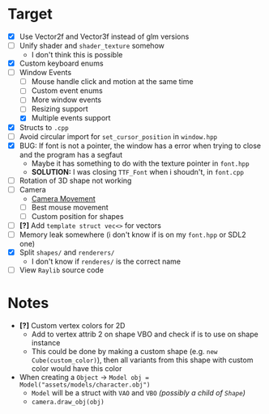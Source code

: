 # Target
- [X] Use Vector2f and Vector3f instead of glm versions
- [ ] Unify shader and `shader_texture` somehow
	+ I don't think this is possible
- [X] Custom keyboard enums
- [ ] Window Events
	+ [ ] Mouse handle click and motion at the same time
	+ [ ] Custom event enums
	+ [ ] More window events
	+ [ ] Resizing support
	+ [X] Multiple events support
- [X] Structs to `.cpp`
- [ ] Avoid circular import for `set_cursor_position` in `window.hpp`
- [X] BUG: If font is not a pointer, the window has a error when trying to close and the program has a segfaut
	+ Maybe it has something to do with the texture pointer in `font.hpp`
	+ **SOLUTION:** I was closing `TTF_Font` when i shoudn't, in `font.cpp`
- [ ] Rotation of 3D shape not working
- [ ] Camera
	+ [Camera Movement](https://github.com/vaaako/Vakraft/blob/main/src/main/java/com/magenta/main/Game.java#L121)
	+ [ ] Best mouse movement
	+ [ ] Custom position for shapes
- [ ] **[?]** Add `template struct vec<>` for vectors
- [ ] Memory leak somewhere (i don't know if is on my `font.hpp` or SDL2 one)
- [X] Split `shapes/` and `renderers/`
	+ I don't know if `renderes/` is the correct name
- [ ] View `Raylib` source code

# Notes
- **[?]** Custom vertex colors for 2D
	+ Add to vertex attrib 2 on shape VBO and check if is to use on shape instance
	+ This could be done by making a custom shape (e.g. `new Cube(custom_color)`), then all variants from this shape with custom color would have this color
- When creating a `Object` -> `Model obj = Model("assets/models/character.obj")`
	+ `Model` will be a struct with `VAO` and `VBO` *(possibly a child of `Shape`)*
	+ `camera.draw_obj(obj)`
<!--
# Future
- **Level of Detail (LOD):** Implement LOD techniques to dynamically adjust the level of detail based on the distance from the camera. This improves rendering performance by reducing the number of polygons rendered for distant objects.
- **Frustum Culling:** Implement frustum culling to eliminate objects that are outside the camera's view frustum from the rendering process. This reduces unnecessary draw calls and improves overall rendering performance.
-->
